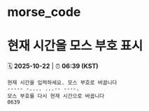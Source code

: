 # morse_code
# 현재 시간을 모스 부호 표시
<!-- MORSE_TIME_START -->
🗓️ **2025-10-22** | ⏰ **06:39 (KST)**

```
현재 시간을 입력하세요. 모스 부호로 바꿉니다
----- -.... ...-- ----.
모스 부호를 다시 현재 시간으로 바꿉니다
0639
```
<!-- MORSE_TIME_END -->

